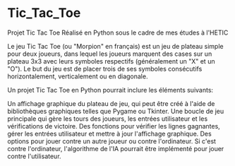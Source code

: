 # Tic_Tac_Toe
Projet Tic Tac Toe Réalisé en Python sous le cadre de mes études à l'HETIC

Le jeu Tic Tac Toe (ou "Morpion" en français) est un jeu de plateau simple pour deux joueurs, dans lequel les joueurs marquent des cases sur un plateau 3x3 avec leurs symboles respectifs (généralement un "X" et un "O"). Le but du jeu est de placer trois de ses symboles consécutifs horizontalement, verticalement ou en diagonale.

Un projet Tic Tac Toe en Python pourrait inclure les éléments suivants:

Un affichage graphique du plateau de jeu, qui peut être créé à l'aide de bibliothèques graphiques telles que Pygame ou Tkinter.
Une boucle de jeu principale qui gère les tours des joueurs, les entrées utilisateur et les vérifications de victoire.
Des fonctions pour vérifier les lignes gagnantes, gérer les entrées utilisateur et mettre à jour l'affichage graphique.
Des options pour jouer contre un autre joueur ou contre l'ordinateur. Si c'est contre l'ordinateur, l'algorithme de l'IA pourrait être implémenté pour jouer contre l'utilisateur.
